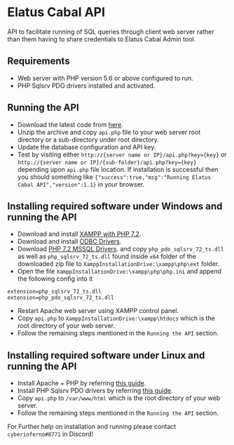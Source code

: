 # Elatus Cabal API
API to facilitate running of SQL queries through client web server rather than them having to share credentials to 
Elatus Cabal Admin tool.

## Requirements

* Web server with PHP version 5.6 or above configured to run.
* PHP Sqlsrv PDO drivers installed and activated.

## Running the API
* Download the latest code from [here](https://github.com/Elatus-Gaming/elatus-cabal-api/archive/master.zip).
* Unzip the archive and copy ``api.php`` file to your web server root directory or a sub-directory under root directory.
* Update the database configuration and API key.
* Test by visiting either ``http://{server name or IP}/api.php?key={key}`` or ``http://{server name or IP}/{sub-folder}/api.php?key={key}`` 
depending upon ``api.php`` file location. If installation is successful then you should something like ``{"success":true,"msg":"Running Elatus Cabal API","version":1.1}`` in your browser.

## Installing required software under Windows and running the API

* Download and install [XAMPP with PHP 7.2](https://www.apachefriends.org/xampp-files/7.2.18/xampp-windows-x64-7.2.18-1-VC15-installer.exe).
* Download and install [ODBC Drivers](https://www.microsoft.com/en-us/download/details.aspx?id=36434).
* Download [PHP 7.2 MSSQL Drivers](https://github.com/microsoft/msphpsql/releases/download/v5.6.1/Windows-7.2.zip). 
  and copy `php_pdo_sqlsrv_72_ts.dll` as well as `php_sqlsrv_72_ts.dll` found inside `x64` folder of the downloaded
  zip file to `XamppInstallationDrive:\xampp\php\ext` folder.
* Open the file `XamppInstallationDrive:\xampp\php\php.ini` and append the following config into it

````
extension=php_sqlsrv_72_ts.dll
extension=php_pdo_sqlsrv_72_ts.dll
````
* Restart Apache web server using XAMPP control panel.
* Copy ``api.php`` to ``XamppInstallationDrive:\xampp\htdocs`` which is the root directory of your web server.
* Follow the remaining steps mentioned in the ``Running the API`` section.

## Installing required software under Linux and running the API

* Install Apache + PHP by referring [this guide](https://tecadmin.net/install-apache-php-on-centos-fedora/).
* Install PHP Sqlsrv PDO drivers by referring [this guide](https://www.danhendricks.com/2017/11/installing-microsoft-sql-server-php-extensions-plesk-onyx/).
* Copy ``api.php`` to ``/var/www/html`` which is the root directory of your web server.
* Follow the remaining steps mentioned in the ``Running the API`` section.

For Further help on installation and running please contact ``cyberinferno#8771`` in Discord! 
